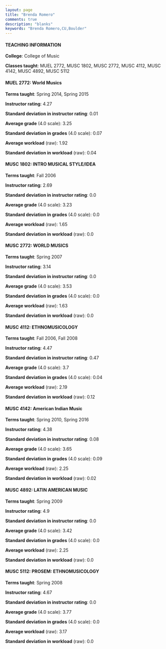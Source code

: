 ```yaml
---
layout: page
title: "Brenda Romero" 
comments: true
description: "blanks"
keywords: "Brenda Romero,CU,Boulder"
---
```

<head>
<script src="https://ajax.googleapis.com/ajax/libs/jquery/2.1.3/jquery.min.js"></script>
<script src="https://dl.dropboxusercontent.com/s/pc42nxpaw1ea4o9/highcharts.js?dl=0"></script>
<!-- <script src="../assets/js/highcharts.js"></script> -->
<style type="text/css">@font-face {
	font-family: "Bebas Neue";
	src: url(https://www.filehosting.org/file/details/544349/BebasNeue Regular.otf) format("opentype");
	}
	h1.Bebas { 
		font-family: "Bebas Neue", Verdana, Tahoma;
	}
</style>
</head>
	   
#### TEACHING INFORMATION

**College**: College of Music

**Classes taught**: MUEL 2772, MUSC 1802, MUSC 2772, MUSC 4112, MUSC 4142, MUSC 4892, MUSC 5112

#### MUEL 2772: World Musics

**Terms taught**: Spring 2014, Spring 2015

**Instructor rating**: 4.27

**Standard deviation in instructor rating**: 0.01

**Average grade** (4.0 scale): 3.25

**Standard deviation in grades** (4.0 scale): 0.07

**Average workload** (raw): 1.92

**Standard deviation in workload** (raw): 0.04

#### MUSC 1802: INTRO MUSICAL STYLE/IDEA

**Terms taught**: Fall 2006

**Instructor rating**: 2.69

**Standard deviation in instructor rating**: 0.0

**Average grade** (4.0 scale): 3.23

**Standard deviation in grades** (4.0 scale): 0.0

**Average workload** (raw): 1.65

**Standard deviation in workload** (raw): 0.0

#### MUSC 2772: WORLD MUSICS

**Terms taught**: Spring 2007

**Instructor rating**: 3.14

**Standard deviation in instructor rating**: 0.0

**Average grade** (4.0 scale): 3.53

**Standard deviation in grades** (4.0 scale): 0.0

**Average workload** (raw): 1.63

**Standard deviation in workload** (raw): 0.0

#### MUSC 4112: ETHNOMUSICOLOGY

**Terms taught**: Fall 2006, Fall 2008

**Instructor rating**: 4.47

**Standard deviation in instructor rating**: 0.47

**Average grade** (4.0 scale): 3.7

**Standard deviation in grades** (4.0 scale): 0.04

**Average workload** (raw): 2.19

**Standard deviation in workload** (raw): 0.12

#### MUSC 4142: American Indian Music

**Terms taught**: Spring 2010, Spring 2016

**Instructor rating**: 4.38

**Standard deviation in instructor rating**: 0.08

**Average grade** (4.0 scale): 3.65

**Standard deviation in grades** (4.0 scale): 0.09

**Average workload** (raw): 2.25

**Standard deviation in workload** (raw): 0.02

#### MUSC 4892: LATIN AMERICAN MUSIC

**Terms taught**: Spring 2009

**Instructor rating**: 4.9

**Standard deviation in instructor rating**: 0.0

**Average grade** (4.0 scale): 3.42

**Standard deviation in grades** (4.0 scale): 0.0

**Average workload** (raw): 2.25

**Standard deviation in workload** (raw): 0.0

#### MUSC 5112: PROSEM: ETHNOMUSICOLOGY

**Terms taught**: Spring 2008

**Instructor rating**: 4.67

**Standard deviation in instructor rating**: 0.0

**Average grade** (4.0 scale): 3.77

**Standard deviation in grades** (4.0 scale): 0.0

**Average workload** (raw): 3.17

**Standard deviation in workload** (raw): 0.0

